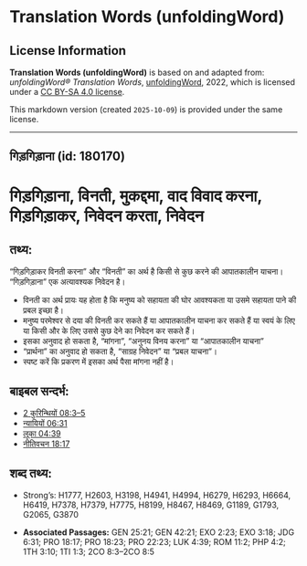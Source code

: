 # Translation Words (unfoldingWord)

## License Information

**Translation Words (unfoldingWord)** is based on and adapted from: _unfoldingWord® Translation Words_, [unfoldingWord](https://unfoldingword.org/utw), 2022, which is licensed under a [CC BY-SA 4.0 license](https://creativecommons.org/licenses/by-sa/4.0/legalcode.en).

This markdown version (created `2025-10-09`) is provided under the same license.



--------------------------------

## गिड़गिड़ाना (id: 180170)

गिड़गिड़ाना, विनती, मुकद्दमा, वाद विवाद करना, गिड़गिड़ाकर, निवेदन करता, निवेदन
==============================================================================

तथ्य:
-----

“गिड़गिड़ाकर विनती करना” और “विनती” का अर्थ है किसी से कुछ करने की आपातकालीन याचना। “गिड़गिड़ाना” एक अत्यावश्यक निवेदन है।

* विनती का अर्थ प्रायः यह होता है कि मनुष्य को सहायता की घोर आवश्यकता या उसमे सहायता पाने की प्रबल इच्छा है।
* मनुष्य परमेश्वर से दया की विनती कर सकते हैं या आपातकालीन याचना कर सकते हैं या स्वयं के लिए या किसी और के लिए उससे कुछ देने का निवेदन कर सकते हैं।
* इसका अनुवाद हो सकता है, “मांगना”, “अनुनय विनय करना” या “आपातकालीन याचना”
* “प्रार्थना” का अनुवाद हो सकता है, “साग्रह निवेदन” या “प्रबल याचना”।
* स्पष्ट करें कि प्रकरण में इसका अर्थ पैसा मांगना नहीं है।

बाइबल सन्दर्भ:
--------------

* [2 कुरिन्थियों 08:3–5](https://ref.ly/2Cor0:0)
* [न्यायियों 06:31](https://ref.ly/Judg6:31)
* [लूका 04:39](https://ref.ly/Luke4:39)
* [नीतिवचन 18:17](https://ref.ly/Prov18:17)

शब्द तथ्य:
----------

* Strong’s: H1777, H2603, H3198, H4941, H4994, H6279, H6293, H6664, H6419, H7378, H7379, H7775, H8199, H8467, H8469, G1189, G1793, G2065, G3870

* **Associated Passages:** GEN 25:21; GEN 42:21; EXO 2:23; EXO 3:18; JDG 6:31; PRO 18:17; PRO 18:23; PRO 22:23; LUK 4:39; ROM 11:2; PHP 4:2; 1TH 3:10; 1TI 1:3; 2CO 8:3–2CO 8:5

